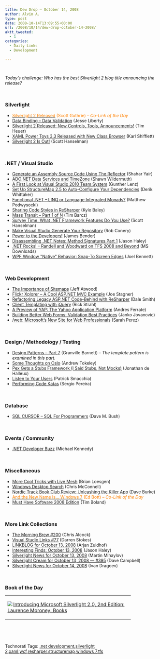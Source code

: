 ```yaml
---
title: Dew Drop – October 14, 2008
author: Alvin A.
type: post
date: 2008-10-14T13:09:55+00:00
url: /2008/10/14/dew-drop-october-14-2008/
aktt_tweeted:
  - 1
categories:
  - Daily Links
  - Development

---
```

&#160;

_Today’s challenge: Who has the best Silverlight 2 blog title announcing the release?_

&#160;

### Silverlight

  * <a target="_blank" href="http://weblogs.asp.net/scottgu/archive/2008/10/14/silverlight-2-released.aspx"><font color="#ff8000">Silverlight 2 Released</font></a> <font color="#ff8000">(Scott Guthrie) <em>– Co-Link of the Day</em></font>
  * <a target="_blank" href="http://silverlight.net/blogs/jesseliberty/archive/2008/10/13/data-binding-data-validation.aspx">Data Binding &#8211; Data Validation</a> (Jesse Liberty)
  * <a target="_blank" href="http://timheuer.com/blog/archive/2008/10/14/silverlight-2-released-officially.aspx">Silverlight 2 Released: New Controls, Tools, Announcements!</a> (Tim Heuer)
  * <a target="_blank" href="http://karlshifflett.wordpress.com/2008/10/14/xaml-power-toys-33-released-with-new-class-browser/">XAML Power Toys 3.3 Released with New Class Browser</a> (Karl Shifflett)
  * <a target="_blank" href="http://www.hanselman.com/blog/Silverlight2IsOut.aspx">Silverlight 2 Is Out!</a> (Scott Hanselman)

&#160;

### .NET / Visual Studio

  * <a target="_blank" href="http://www.dev102.com/2008/10/13/generate-an-assembly-source-code-using-the-reflector/">Generate an Assembly Source Code Using The Reflector</a> (Shahar Yair)
  * <a target="_blank" href="http://wildermuth.com/2008/10/13/ADO_NET_Data_Services_and_TimeZone">ADO.NET Data Services and TimeZone</a> (Shawn Wildermuth)
  * <a target="_blank" href="http://dotnet.dzone.com/articles/a-firist-look-visual-studio-20">A First Look at Visual Studio 2010 Team System</a> (Gunther Lenz)
  * <a target="_blank" href="http://devlicio.us/blogs/derik_whittaker/archive/2008/10/13/setup-up-structuremap-2-5-to-auto-configure-your-dependencies.aspx">Set Up StructureMap 2.5 to Auto-Configure Your Dependencies</a> (Derik Whittaker)
  * <a target="_blank" href="http://weblogs.asp.net/podwysocki/archive/2008/10/13/functional-net-linq-or-language-integrated-monads.aspx">Functional .NET &#8211; LINQ or Language Integrated Monads?</a> (Matthew Podwysocki)
  * <a target="_blank" href="http://codebetter.com/blogs/kyle.baley/archive/2008/10/13/sharing-code-styles-in-resharper.aspx">Sharing Code Styles in ReSharper</a> (Kyle Baley)
  * <a target="_blank" href="http://devlicio.us/blogs/tim_barcz/archive/2008/10/13/mass-transit-part-1-of-n.aspx">Mass Transit &#8211; Part 1 of N</a> (Tim Barcz)
  * <a target="_blank" href="http://www.hanselman.com/blog/SurveyTimeWhatNETFrameworkFeaturesDoYouUse.aspx">Survey Time: What .NET Framework Features Do You Use?</a> (Scott Hanselman)
  * <a target="_blank" href="http://blog.wekeroad.com/blog/make-visual-studio-generate-your-repository/">Make Visual Studio Generate Your Repository</a> (Rob Conery)
  * <a target="_blank" href="http://jamescbender.com/bendersblog/archive/2008/10/13/power-to-the-developers.aspx">Power to the Developers!</a> (James Bender)
  * <a target="_blank" href="http://jasonhaley.com/blog/archive/2008/10/13/142366.aspx">Disassembling .NET Notes: Method Signatures Part 1</a> (Jason Haley)
  * <a target="_blank" href="http://www.microsoft.com/downloads/details.aspx?familyid=65a1395c-b182-43c9-bc5f-b1d46418a7c9&displaylang=en&tm">.NET Rocks! &#8211; Randell and Woodward on TFS 2008 and Beyond</a> (MS Downloads)
  * <a target="_blank" href="http://huddledmasses.org/wpf-windows-that-snap-to-screen-edges/">WPF Window "Native" Behavior: Snap-To Screen Edges</a> (Joel Bennett)

&#160;

### Web Development

  * <a target="_blank" href="http://www.codinghorror.com/blog/archives/001174.html">The Importance of Sitemaps</a> (Jeff Atwood)
  * <a target="_blank" href="http://www.misfitgeek.com/Flickr+Xplorer+A+Cool+ASPNET+MVC+Example.aspx">Flickr Xplorer &#8211; A Cool ASP.NET MVC Example</a> (Joe Stagner)
  * <a target="_blank" href="http://creedcultcode.blogspot.com/2008/10/refactoring-legacy-aspnet-code-behind.html">Refactoring Legacy ASP.NET Code-Behind with ReSharper</a> (Dale Smith)
  * <a target="_blank" href="http://west-wind.com/weblog/posts/509108.aspx">Client Templating with jQuery</a> (Rick Strahl)
  * <a target="_blank" href="http://blog.programmableweb.com/2008/10/14/a-preview-of-yap-the-yahoo-application-platform/">A Preview of YAP: The Yahoo Application Platform</a> (Andres Ferrate)
  * <a target="_blank" href="http://dotnet.dzone.com/news/building-better-web-forms-vali">Building Better Web Forms: Validation Best Practices</a> (Janko Jovanovic)
  * <a target="_blank" href="http://on10.net/blogs/sarahintampa/web-Microsoftrsquos-New-Online-Tech-News-Aggregation-Site/">/web: Microsoft&#8217;s New Site for Web Professionals</a> (Sarah Perez)

&#160;

### Design / Methodology / Testing

  * <a target="_blank" href="http://dotnetslackers.com/articles/designpatterns/Design-Patterns-Part-7.aspx">Design Patterns &#8211; Part 7</a> (Granville Barnett) _– The template pattern is examined in this part._
  * <a target="_blank" href="http://andrewtokeley.net/archive/2008/10/12/some-thoughts-on-oslo.aspx">Some Thoughts on Oslo</a> (Andrew Tokeley)
  * <a target="_blank" href="http://blog.dotnetwiki.org/PexGetsAStubsFrameworkISaidStubsNotMocks.aspx">Pex Gets a Stubs Framework (I Said Stubs, Not Mocks)</a> (Jonathan de Halleux)
  * <a target="_blank" href="http://codebetter.com/blogs/patricksmacchia/archive/2008/10/13/listen-to-your-users.aspx">Listen to Your Users</a> (Patrick Smacchia)
  * <a target="_blank" href="http://devlicio.us/blogs/sergio_pereira/archive/2008/10/13/performing-code-katas.aspx">Performing Code Katas</a> (Sergio Pereira)

&#160;

### Database

  * <a target="_blank" href="http://blog.dmbcllc.com/2008/10/13/sql-cursor-sql-for-programmers/">SQL CURSOR &#8211; SQL For Programmers</a> (Dave M. Bush)

&#160;

### Events / Community

  * <a target="_blank" href="http://dotnet.ubbuzz.com/">.NET Developer Buzz</a> (Michael Kennedy)

&#160;

### Miscellaneous

  * <a target="_blank" href="http://geekswithblogs.net/bloesgen/archive/2008/10/13/125801.aspx">More Cool Tricks with Live Mesh</a> (Brian Loesgen)
  * <a target="_blank" href="http://blogs.msdn.com/e7/archive/2008/10/13/windows-desktop-search.aspx">Windows Desktop Search</a> (Chris McConnell)
  * <a target="_blank" href="http://dbvt.com/blog/post/Nordic-Track-Book-Club-Review-Unleashing-the-Killer-App.aspx">Nordic Track Book Club Review: Unleashing the Killer App</a> (Dave Burke)
  * <a target="_blank" href="http://blogs.zdnet.com/Bott/?p=568"><font color="#ff8000">And the New Name Is&#8230; Windows 7</font></a> <font color="#ff8000">(Ed Bott)<em> – Co-Link of the Day</em></font>
  * <a target="_blank" href="http://www.techtoolblog.com/archives/must-have-software-2008-edition">Must Have Software 2008 Edition</a> (Tim Boland)

&#160;

### More Link Collections

  * <a target="_blank" href="http://blog.cwa.me.uk/2008/10/14/the-morning-brew-200/">The Morning Brew #200</a> (Chris Alcock)
  * <a target="_blank" href="http://visualstudiohacks.com/blog/visual-studio-links-77/">Visual Studio Links #77</a> (Darren Stokes)
  * <a target="_blank" href="http://www.arjansworld.com/2008/10/13/linkblog-for-october-13-2008/">LINKBLOG for October 13, 2008</a> (Arjan Zuidhof)
  * <a target="_blank" href="http://jasonhaley.com/blog/archive/2008/10/13/142363.aspx">Interesting Finds: October 13, 2008</a> (Jason Haley)
  * <a target="_blank" href="http://www.silverlightshow.net/news/Silverlight-news-for-October-13-2008.aspx">Silverlight News for October 13, 2008</a> (Martin Mihaylov)
  * <a target="_blank" href="http://geekswithblogs.net/WynApseTechnicalMusings/archive/2008/10/13/125808.aspx">Silverlight Cream for October 13, 2008 &#8212; #395</a> (Dave Campbell)
  * <a target="_blank" href="http://www.silverlightshow.net/news/Silverlight-news-for-October-14-2008.aspx">Silverlight News for October 14, 2008</a> (Ivan Dragoev)

&#160;

### Book of the Day

<div style="padding-bottom: 0px; margin: 0px; padding-left: 0px; padding-right: 0px; display: inline; float: none; padding-top: 0px" id="scid:7dc1bd33-94bd-46fd-a20b-0131235bcd47:727bef2b-a3e3-4b37-8f04-f9dc164847c0" class="wlWriterEditableSmartContent">
  <table cellspacing="0" cellpadding="2" width="400" border="0" unselectable="on">
    <tr>
      <td valign="top" width="400">
        <p>
          <a title="Introducing Microsoft Silverlight 2.0, 2nd Edition: Laurence Moroney: Books" href="http://www.amazon.com/exec/obidos/ASIN/073562528X/alvinashcraft-20"><img data-recalc-dims="1" decoding="async" src="https://i0.wp.com/images.amazon.com/images/P/073562528X.01.MZZZZZZZ.jpg?w=660" border="0" align="left" style="float:left" />Introducing Microsoft Silverlight 2.0, 2nd Edition: Laurence Moroney: Books</a>
        </p>
      </td>
    </tr>
  </table>
</div>

&#160;

<div style="padding-bottom: 0px; margin: 0px; padding-left: 0px; padding-right: 0px; display: inline; float: none; padding-top: 0px" id="scid:C16BAC14-9A3D-4c50-9394-FBFEF7A93539:52ce2483-12a1-4e73-9c66-d5d5f102b509" class="wlWriterEditableSmartContent">
  <!--dotnetkickit-->
</div>

&#160;

<div style="padding-bottom: 0px; margin: 0px; padding-left: 0px; padding-right: 0px; display: inline; float: none; padding-top: 0px" id="scid:0767317B-992E-4b12-91E0-4F059A8CECA8:a8a15c8f-2396-491c-8ebf-9fb684e6b17b" class="wlWriterEditableSmartContent">
  Technorati Tags: <a href="http://technorati.com/tags/.net+development" rel="tag">.net development</a>,<a href="http://technorati.com/tags/silverlight+2" rel="tag">silverlight 2</a>,<a href="http://technorati.com/tags/xaml" rel="tag">xaml</a>,<a href="http://technorati.com/tags/wcf" rel="tag">wcf</a>,<a href="http://technorati.com/tags/resharper" rel="tag">resharper</a>,<a href="http://technorati.com/tags/structuremap" rel="tag">structuremap</a>,<a href="http://technorati.com/tags/windows+7" rel="tag">windows 7</a>,<a href="http://technorati.com/tags/tfs" rel="tag">tfs</a>
</div>